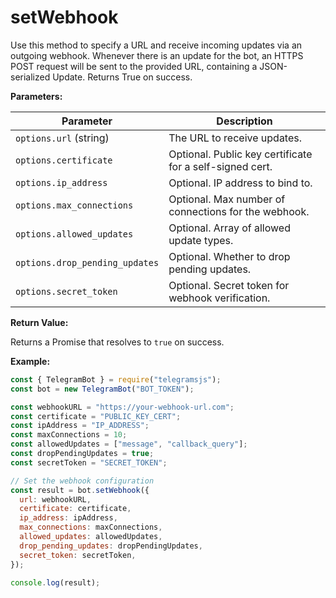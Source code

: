 # setWebhook

Use this method to specify a URL and receive incoming updates via an outgoing webhook. Whenever there is an update for the bot, an HTTPS POST request will be sent to the provided URL, containing a JSON-serialized Update. Returns True on success.

**Parameters:**

| Parameter                      | Description                                              |
| ------------------------------ | -------------------------------------------------------- |
| `options.url` (string)         | The URL to receive updates.                              |
| `options.certificate`          | Optional. Public key certificate for a self-signed cert. |
| `options.ip_address`           | Optional. IP address to bind to.                         |
| `options.max_connections`      | Optional. Max number of connections for the webhook.     |
| `options.allowed_updates`      | Optional. Array of allowed update types.                 |
| `options.drop_pending_updates` | Optional. Whether to drop pending updates.               |
| `options.secret_token`         | Optional. Secret token for webhook verification.         |

**Return Value:**

Returns a Promise that resolves to `true` on success.

**Example:**

```javascript
const { TelegramBot } = require("telegramsjs");
const bot = new TelegramBot("BOT_TOKEN");

const webhookURL = "https://your-webhook-url.com";
const certificate = "PUBLIC_KEY_CERT";
const ipAddress = "IP_ADDRESS";
const maxConnections = 10;
const allowedUpdates = ["message", "callback_query"];
const dropPendingUpdates = true;
const secretToken = "SECRET_TOKEN";

// Set the webhook configuration
const result = bot.setWebhook({
  url: webhookURL,
  certificate: certificate,
  ip_address: ipAddress,
  max_connections: maxConnections,
  allowed_updates: allowedUpdates,
  drop_pending_updates: dropPendingUpdates,
  secret_token: secretToken,
});

console.log(result);
```
